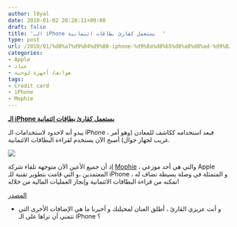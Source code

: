 ```yaml
---
author: l0yal
date: 2010-01-02 20:28:11+00:00
draft: false
title: 'الـ iPhone يستعمل كقارئ بطاقات ائتمانية  '
type: post
url: /2010/01/%d8%a7%d9%84%d9%80-iphone-%d9%8a%d8%b5%d8%a8%d8%ad-%d9%82%d8%a7%d8%b1%d8%a6-%d8%a8%d8%b7%d8%a7%d9%82%d8%a7%d8%aa-%d8%a7%d8%a6%d8%aa%d9%85%d8%a7%d9%86%d9%8a%d8%a9/
categories:
- Apple
- عتاد
- هواتف/ أجهزة لوحية
tags:
- Credit card
- iPhone
- Mophie
---
```


[**الـ iPhone يستعمل كقارئ بطاقات ائتمانية**](http://www.it-scoop.com/2010/01/%d8%a7%d9%84%d9%80-iphone-%d9%8a%d8%b5%d8%a8%d8%ad-%d9%82%d8%a7%d8%b1%d8%a6-%d8%a8%d8%b7%d8%a7%d9%82%d8%a7%d8%aa-%d8%a7%d8%a6%d8%aa%d9%85%d8%a7%d9%86%d9%8a%d8%a9/)


يبدو أنه لاحدود لاستخدامات الـ iPhone ، فبعد استخدامه ككاشف للمعادن (وهو أمر غريب لجهاز جوال) أصبح الآن يستخدم لقراءة البطاقات الائتمانية.

[![](http://www.it-scoop.com/wp-content/uploads/2010/01/mophie-300x172.jpg)
](http://www.it-scoop.com/2010/01/%d8%a7%d9%84%d9%80-iphone-%d9%8a%d8%b5%d8%a8%d8%ad-%d9%82%d8%a7%d8%b1%d8%a6-%d8%a8%d8%b7%d8%a7%d9%82%d8%a7%d8%aa-%d8%a7%d8%a6%d8%aa%d9%85%d8%a7%d9%86%d9%8a%d8%a9/)

إذ أن جميع الأعين الآن متوجهة تلقاء شركة [Mophie](http://www.mophie.com/) ، والتي هي أحد موزعي Apple المعتمدين ،و التي قامت بتطوير تقنية للـ iPhone و المتمثلة في وصلة بسيطة تضاف له ، تمكنه من قراءة البطاقات الائتمانية وإنجاز العمليات المالية من خلاله!

[المصدر](http://mashable.com/2010/01/01/mobile-credit-card-readers/)

- و أنت عزيزي القارئ ، أطلق العنان لمخيلتك و أخبرنا ما هي الإضافات الأخرى التي تتمنى أن تراها على الـ iPhone ؟
